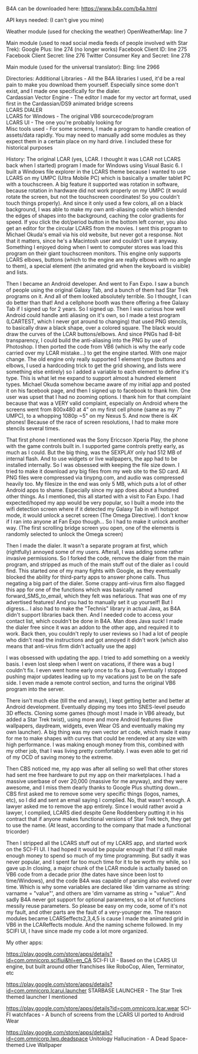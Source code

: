 B4A can be downloaded here:
https://www.b4x.com/b4a.html

API keys needed: (I can't give you mine)

Weather module (used for checking the weather)
OpenWeatherMap: line 7

Main module (used to read social media feeds of people involved with Star Trek):
Google Plus: line 274 (no longer works)
Facebook Client ID: line 275
Facebook Client Secret: line 276
Twitter Consumer Key and Secret: line 278

Main module (used for the universal translator):
Bing: line 2966

Directories:
Additional Libraries - All the B4A libraries I used, it'd be a real pain to make you download them yourself. Especially since some don't exist, and I made one specifically for the dialer.  
Cardassian Vector Engine - The editor I made for my vector art format, used first in the Cardassian/DS9 animated bridge screens  
LCARS DIALER  
LCARS for Windows - The original VB6 sourcecode/program  
LCARS UI - The one you're probably looking for  
Misc tools used - For some screens, I made a program to handle creation of assets/data rapidly. You may need to manually add some modules as they expect them in a certain place on my hard drive. I included these for historical purposes

History:
The original LCAR (yes, LCAR. I thought it was LCAR not LCARS back when I started) program I made for Windows using Visual Basic 6. I built a Windows file explorer in the LCARS theme because I wanted to use LCARS on my UMPC (Ultra Mobile PC) which is basically a smaller tablet PC with a touchscreen. A big feature it supported was rotation in software, because rotation in hardware did not work properly on my UMPC (it would rotate the screen, but not the touchscreen coordinates! So you couldn't touch things properly). And since it only used a few colors, all on a black background, I was able to make my own anti-aliasing code which blended the edges of shapes into the background, caching the color gradients for speed. If you click the dot/period button in the bottom left corner, you also get an editor for the circular LCARS from the movies. I sent this program to Michael Okuda's email via his old website, but never got a response. Not that it matters, since he's a Macintosh user and couldn't use it anyway. Something I enjoyed doing when I went to computer stores was load this program on their giant touchscreen monitors. This engine only supports LCARS elbows, buttons (which to the engine are really elbows with no angle to them), a special element (the animated grid when the keyboard is visible) and lists.

Then I became an Android developer. And went to Fan Expo. I saw a bunch of people using the original Galaxy Tab, and a bunch of them had Star Trek programs on it. And all of them looked absolutely terrible. So I thought, I can do better than that! And a cellphone booth was there offering a free Galaxy Tab if I signed up for 2 years. So I signed up. Then I was curious how well Android could handle anti aliasing on it's own, so I made a test program (LCARTEST, which I never got around to changing) that used PNG stencils, to basically draw a black shape, over a colored square. The black would draw the curves of the LCAR buttons/elbows. And since PNGs had 8-bit transparency, I could build the anti-aliasing into the PNG by use of Photoshop. I then ported the code from VB6 (which is why the early code carried over my LCAR mistake...) to get the engine started. With one major change. The old engine only really supported 1 element type (buttons and elbows, I used a hardcoding trick to get the grid showing, and lists were something else entirely) so I added a variable to each element to define it's type. This is what let me expand to support almost a hundred element types. Michael Okuda somehow became aware of my initial app and posted it on his facebook page, and then I signed up to facebook to thank him. One user was upset that I had no zooming options. I thank him for that complaint because that was a VERY valid complaint, especially on Android where the screens went from 800x480 at 4" on my first cell phone (same as my 7" UMPC), to a whopping 1080p ~5" on my Nexus 5. And now there is 4K phones! Because of the race of screen resolutions, I had to make more stencils several times. 

That first phone I mentioned was the Sony Ericcson Xperia Play, the phone with the game controls built in. I supported game controls pretty early, as much as I could. But the big thing, was the SEXPLAY only had 512 MB of internal flash. And to use widgets or live wallpapers, the app had to be installed internally. So I was obsessed with keeping the file size down. I tried to make it download any big files from my web site to the SD card. All PNG files were compressed via tinypng.com, and audio was compressed heavily too. My filesize in the end was only 5 MB, which puts a lot of other Android apps to shame. Especially since my app does about a hundred other things. As I mentioned, this all started with a visit to Fan Expo. I had expected/hoped my app would be very popular, so I built a mode into the wifi detection screen where if it detected my Galaxy Tab in wifi hotspot mode, it would unlock a secret screen (The Omega Directive). I don't know if I ran into anyone at Fan Expo though... So I had to make it unlock another way. (The first scrolling bridge screen you open, one of the elements is randomly selected to unlock the Omega screen)

Then I made the dialer. It wasn't a separate program at first, which (rightfully) annoyed some of my users. Afterall, I was adding some rather invasive permissions. So I forked the code, remove the dialer from the main program, and stripped as much of the main stuff out of the dialer as I could find. This started one of my many fights with Google, as they eventually blocked the ability for third-party apps to answer phone calls. Thus negating a big part of the dialer. Some crappy anti-virus firm also flagged this app for one of the functions which was basically named forward_SMS_to_email, which they felt was nefarious. That was one of my advertised features! And you had to manually set it up yourself! But I digress... I also had to make the "Technis" library in actual Java, as B4A didn't support libraries back then. And I needed code to access your contact list, which couldn't be done in B4A. Man does Java suck! I made the dialer free since it was an addon to the other app, and required it to work. Back then, you couldn't reply to user reviews so I had a lot of people who didn't read the instructions and got annoyed it didn't work (which also means that anti-virus firm didn't actually use the app)

I was obsessed with updating the app. I tried to add something on a weekly basis. I even lost sleep when I went on vacations, if there was a bug I couldn't fix. I even went home early once to fix a bug. Eventually I stopped pushing major updates leading up to my vacations just to be on the safe side. I even made a remote control section, and turns the original VB6 program into the server.

There isn't much else (till the end anway), I kept getting better and better at Android development. Eventually dipping my toes into SNES-level pseudo 3D effects. Cloning some games (though most I made in VB6 already, but added a Star Trek twist), using more and more Android features (live wallpapers, daydream, widgets, even Wear OS and eventually making my own launcher). A big thing was my own vector art code, which made it easy for me to make shapes with curves that could be rendered at any size with high performance. I was making enough money from this, combined with my other job, that I was living pretty comfortably. I was even able to get rid of my OCD of saving money to the extreme.

Then CBS noticed me, my app was after all selling so well that other stores had sent me free hardware to put my app on their marketplaces. I had a massive userbase of over 20,000 (massive for me anyway), and they were awesome, and I miss them dearly thanks to Google Plus shutting down... CBS first asked me to remove some very specific things (logos, names, etc), so I did and sent an email saying I complied. No, that wasn't enough. A lawyer asked me to remove the app entirely. Since I would rather avoid a lawyer, I complied, LCARS died despite Gene Roddenbery putting it in his contract that if anyone makes functional versions of Star Trek tech, they get to use the name. (At least, according to the company that made a functional tricorder)

Then I stripped all the LCARS stuff out of my LCARS app, and started work on the SCI-FI UI. I had hoped it would be popular enough that I'd still make enough money to spend so much of my time programming. But sadly it was never popular, and I spent far too much time for it to be worth my while, so I gave up.In closing, a major chunk of the LCAR module is actually based on VB6 code from a decade prior (the dates have since been lost to time/Windows), and the code B4A was capable of parsing also evolved over time. Which is why some variables are declared like 'dim varname as string: varname = "value"', and others are 'dim varname as string = "value"'. And sadly B4A never got support for optional parameters, so a lot of functions messily reuse parameters. So please be easy on my code, some of it's not my fault, and other parts are the fault of a very-younger me. The reason modules became LCARSeffects2,3,4,5 is cause I made the animated grid in VB6 in the LCAReffects module. And the naming scheme followed. In my SCIFI UI, I have since made my code a lot more organized.

My other apps:

https://play.google.com/store/apps/details?id=com.omnicorp.scifiui&hl=en_CA
SCI-FI UI - Based on the LCARS UI engine, but built around other franchises like RoboCop, Alien, Terminator, etc

https://play.google.com/store/apps/details?id=com.omnicorp.lcarui.launcher
STARBASE LAUNCHER - The Star Trek themed launcher I mentioned

https://play.google.com/store/apps/details?id=com.omnicorp.lcar.wear
SCI-FI watchfaces - A bunch of screens from the LCARS UI ported to Android Wear

https://play.google.com/store/apps/details?id=com.omnicorp.lwp.deadspace
Unitology Hallucination - A Dead Space-themed Live Wallpaper
